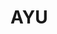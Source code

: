 # AYU
<!DOCTYPE html>
<html lang="en">
<head>
	<meta charset="UTF-8">
	<meta name="viewport" content="width=device-width, initial-scale=1.0">
	<title>Document</title>
	<style>
		.main-link01 { 
			width: 550px; height: 100px;
			font-size: 25px;
			background-color: darkgrey;
			color: white;
			display: inline-block;
			position: relative;
			top: 80px;
			left: 300px;
			border-radius: 5px;
			line-height: 100px;
			text-decoration-line: none;
		}
		img {
			position: absolute;
			left: 30px;
			top: 20px;
		}
		.main-link02 { 
			width: 550px; height: 100px;
			background-color: darkgrey;
			color: white;
			opacity: 0.5;
			display: inline-block;
			position: relative;
			top: 70px;
			left: 430px;
		}
		body {
			height: 100vh;
    		background: url(https://image.fnnews.com/resource/media/image/2022/01/19/202201191303150219_l.jpg) no-repeat center;
   			background-size: cover;
			/* 배경 이미지 선명하게 하기 */
			image-rendering: -webkit-optimize-contrast; /* chrome */
			image-rendering: crisp-edges;
			transform: translateZ(0);
			backface-visibility: hidden;

			background-repeat: no-repeat;
			background-size: cover;
			background-attachment: fixed;
		}
		.in-con01 {
			
		}
	</style>
</head>
<body>
	<!--전체적인 문제점
		1. 배경 이미지가 흐릿함
		2. main-linkBox의 글자들이 흐릿함 = body로 잡아놔서 그런듯
	-->
	<div class="inner">
		<div class="main-linkBox">
			<a class="main-link01" href="https://www.anyang.ac.kr">
				<img src="https://encrypted-tbn0.gstatic.com/images?q=tbn:ANd9GcQiOtYWgw9Yz0VZN91BQapj1QSy0GWeNrHJepYuBGIu38U1pj1A", width="60px", height="60px">
				&nbsp;&nbsp;&nbsp;&nbsp;&nbsp;&nbsp;&nbsp;&nbsp;&nbsp;&nbsp;&nbsp;&nbsp;&nbsp;
				<strong>안양대학교 홈페이지&nbsp;</strong>
				<span>바로가기</span>
				<!--화살표 이미지 코드 작성-->
			</a>
			<a class="main-link02" href="https://enter.anyang.ac.kr/enter/main.do">
				<strong>안양대학교 입학처 홈페이지 바로가기&nbsp;</strong>
				<span>바로가기</span>
				<!--화살표 이미지 코드 작성-->
			</a>
		</div>
		<div class="in-box01">
			<p class="in-con01">
				<span>교육부 3주기 대학기본역량진단</span>
				<strong>'일반재정지원대학'</strong>
				"선정"
			</p>
			<p class="in-con02">
				<span>교육부 2023년 교육국제화역량 인증제</span>
				<strong>'교육국제화역량 인증대학'</strong>
				"선정"
			</p>
			<p class="in-con03">
				<span>교육부 5주기 교원양성기관역량진단</span>
				<strong>'최우수 A등급'</strong>
				"획득"
			</p>
		</div>
		<div class="in-box02">
			<a class="in-link03" href="https://enter.anyang.ac.kr/enter/early/notice.do?mode=view&amp;articleNo=27229&amp;article.offset=0&amp;articleLimit=10" target="_blank" title="새창바로가기">
				<p style="color: rgb(183, 240, 177);">
					<strong>대학입학전형시행계획 주요사항</strong>
				</p>2025학년도<!--span>바로가기</span-->
			</a>
			<a class="in-link03" href="https://enter.anyang.ac.kr/enter/expatriate/notice.do?mode=view&amp;articleNo=27234&amp;article.offset=0&amp;articleLimit=10&amp;srCategoryId=14" target="_blank" title="새창바로가기">
				<p style="color: rgb(209, 178, 255);">
					<strong>재외국민과 외국인 주요사항</strong>
				</p>2025학년도<!--span>바로가기</span-->
			</a>
			<a class="in-link06" href="https://cs.u-is.co.kr/anyang/intro.htm" target="_blank" title="새창바로가기">
				<p style="color: rgb(255, 193, 158);">
					<strong>입학 성적산출</strong>
				</p>3개년 입시결과<!--span>바로가기</span-->
			</a>
			<a class="in-link07" href="https://enter.anyang.ac.kr/enter/counseling/ask-and-answer.do" target="_blank" title="새창바로가기">
				<p style="color: rgb(250, 237, 125);">
					<strong>입학 상담문의</strong>
				</p>묻고 답하기<!--span>바로가기</span-->
			</a>
			<a class="in-link05" href="https://enter.anyang.ac.kr/enter/early/notice.do?mode=view&amp;articleNo=19656&amp;article.offset=0&amp;articleLimit=10" target="_blank" title="새창바로가기">
				<p style="color: rgb(178, 235, 244);">
					<strong>전과제도 안내</strong>
				</p>신입학<!--span>바로가기</span-->
			</a>
		</div>
	</div>
</body>
</html>

